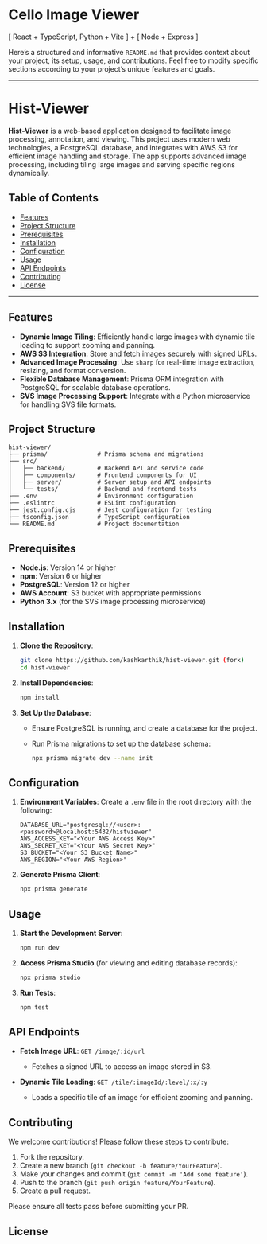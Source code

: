 # Cello Image Viewer

[ React + TypeScript, Python + Vite ] + [ Node + Express ]

Here’s a structured and informative `README.md` that provides context about your project, its setup, usage, and contributions. Feel free to modify specific sections according to your project’s unique features and goals.

---

# Hist-Viewer

**Hist-Viewer** is a web-based application designed to facilitate image processing, annotation, and viewing. This project uses modern web technologies, a PostgreSQL database, and integrates with AWS S3 for efficient image handling and storage. The app supports advanced image processing, including tiling large images and serving specific regions dynamically.

## Table of Contents

- [Features](#features)
- [Project Structure](#project-structure)
- [Prerequisites](#prerequisites)
- [Installation](#installation)
- [Configuration](#configuration)
- [Usage](#usage)
- [API Endpoints](#api-endpoints)
- [Contributing](#contributing)
- [License](#license)

---

## Features

- **Dynamic Image Tiling**: Efficiently handle large images with dynamic tile loading to support zooming and panning.
- **AWS S3 Integration**: Store and fetch images securely with signed URLs.
- **Advanced Image Processing**: Use `sharp` for real-time image extraction, resizing, and format conversion.
- **Flexible Database Management**: Prisma ORM integration with PostgreSQL for scalable database operations.
- **SVS Image Processing Support**: Integrate with a Python microservice for handling SVS file formats.

## Project Structure

```
hist-viewer/
├── prisma/              # Prisma schema and migrations
├── src/
│   ├── backend/         # Backend API and service code
│   ├── components/      # Frontend components for UI
│   ├── server/          # Server setup and API endpoints
│   └── tests/           # Backend and frontend tests
├── .env                 # Environment configuration
├── .eslintrc            # ESLint configuration
├── jest.config.cjs      # Jest configuration for testing
├── tsconfig.json        # TypeScript configuration
└── README.md            # Project documentation
```

## Prerequisites

- **Node.js**: Version 14 or higher
- **npm**: Version 6 or higher
- **PostgreSQL**: Version 12 or higher
- **AWS Account**: S3 bucket with appropriate permissions
- **Python 3.x** (for the SVS image processing microservice)

## Installation

1. **Clone the Repository**:

   ```bash
   git clone https://github.com/kashkarthik/hist-viewer.git (fork)
   cd hist-viewer
   ```

2. **Install Dependencies**:

   ```bash
   npm install
   ```

3. **Set Up the Database**:
   - Ensure PostgreSQL is running, and create a database for the project.
   - Run Prisma migrations to set up the database schema:

     ```bash
     npx prisma migrate dev --name init
     ```

## Configuration

1. **Environment Variables**:
   Create a `.env` file in the root directory with the following:

   ```plaintext
   DATABASE_URL="postgresql://<user>:<password>@localhost:5432/histviewer"
   AWS_ACCESS_KEY="<Your AWS Access Key>"
   AWS_SECRET_KEY="<Your AWS Secret Key>"
   S3_BUCKET="<Your S3 Bucket Name>"
   AWS_REGION="<Your AWS Region>"
   ```

2. **Generate Prisma Client**:

   ```bash
   npx prisma generate
   ```

## Usage

1. **Start the Development Server**:

   ```bash
   npm run dev
   ```

2. **Access Prisma Studio** (for viewing and editing database records):

   ```bash
   npx prisma studio
   ```

3. **Run Tests**:

   ```bash
   npm test
   ```

## API Endpoints

- **Fetch Image URL**: `GET /image/:id/url`
  - Fetches a signed URL to access an image stored in S3.
  
- **Dynamic Tile Loading**: `GET /tile/:imageId/:level/:x/:y`
  - Loads a specific tile of an image for efficient zooming and panning.

## Contributing

We welcome contributions! Please follow these steps to contribute:

1. Fork the repository.
2. Create a new branch (`git checkout -b feature/YourFeature`).
3. Make your changes and commit (`git commit -m 'Add some feature'`).
4. Push to the branch (`git push origin feature/YourFeature`).
5. Create a pull request.

Please ensure all tests pass before submitting your PR.

## License


